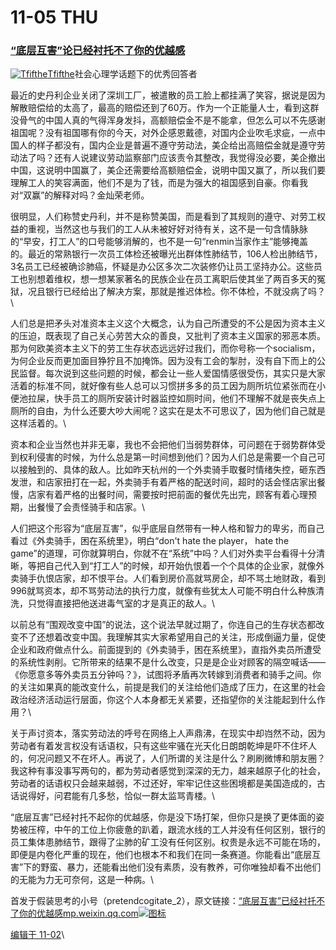 # 11-05 THU

### [“底层互害”论已经衬托不了你的优越感](https://zhuanlan.zhihu.com/p/271323467)

[![Tfifthe](https://pic1.zhimg.com/50/1214089f6defbc44321d1ebf7eb0e01b\_s.jpg?source=4e949a73)](https://www.zhihu.com/people/Tfifthe)[Tfifthe](https://www.zhihu.com/people/Tfifthe)[​](https://www.zhihu.com/topic/20054793)社会心理学话题下的优秀回答者

最近的史丹利企业关闭了深圳工厂，被遣散的员工脸上都挂满了笑容，据说是因为解散赔偿给的太高了，最高的赔偿还到了60万。作为一个正能量人士，看到这群没骨气的中国人真的气得浑身发抖，高额赔偿金不是不能拿，但怎么可以不先感谢祖国呢？没有祖国哪有你的今天，对外企感恩戴德，对国内企业吹毛求疵，一点中国人的样子都没有，国内企业是普遍不遵守劳动法，美企给出高赔偿金就是遵守劳动法了吗？还有人说建议劳动监察部门应该责令其整改，我觉得没必要，美企撤出中国，这说明中国赢了，美企还需要给高额赔偿金，说明中国又赢了，所以我们要理解工人的笑容满面，他们不是为了钱，而是为强大的祖国感到自豪。你看我对“双赢”的解释对吗？金灿荣老师。

很明显，人们称赞史丹利，并不是称赞美国，而是看到了其规则的遵守、对劳工权益的重视，当然这也与我们的工人从未被好好对待有关，这不是一句含情脉脉的“早安，打工人”的口号能够消解的，也不是一句“renmin当家作主”能够掩盖的。最近的常熟银行一次员工体检还被曝光出群体性肺结节，106人检出肺结节，3名员工已经被确诊肺癌，怀疑是办公区多次二次装修仍让员工坚持办公。这些员工也别想着维权，想一想某家著名的民族企业在员工离职后使其坐了两百多天的冤狱，况且银行已经给出了解决方案，那就是推迟体检。你不体检，不就没病了吗？\


人们总是把矛头对准资本主义这个大概念，认为自己所遭受的不公是因为资本主义的压迫，既表现了自己关心劳苦大众的善良，又批判了资本主义国家的邪恶本质。那为何欧美资本主义下的劳工生存状态远远好过我们，而你号称一个socialism，为何企业反而更加面目狰狞且不加掩饰。因为没有工会的掣肘，没有自下而上的公民监督。每次说到这些问题的时候，都会让一些人爱国情感很受伤，其实只是大家活着的标准不同，就好像有些人总可以习惯拼多多的员工因为厕所坑位紧张而在小便池拉屎，快手员工的厕所安装计时器监控如厕时间，他们不理解不就是丧失点上厕所的自由，为什么还要大吵大闹呢？这实在是太不可思议了，因为他们自己就是这样活着的。\


资本和企业当然也并非无辜，我也不会把他们当弱势群体，可问题在于弱势群体受到权利侵害的时候，为什么总是第一时间想到他们？因为人们总是需要一个自己可以接触到的、具体的敌人。比如昨天杭州的一个外卖骑手取餐时情绪失控，砸东西发泄，和店家扭打在一起，外卖骑手有着严格的配送时间，超时的话会怪店家出餐慢，店家有着严格的出餐时间，需要按时把前面的餐优先出完，顾客有着心理预期，出餐慢了会责怪骑手和店家。\


人们把这个形容为“底层互害”，似乎底层自然带有一种人格和智力的卑劣，而自己看过《外卖骑手，困在系统里》，明白“don't hate the player， hate the game”的道理，可你就算明白，你就不在“系统”中吗？人们对外卖平台看得十分清晰，等把自己代入到“打工人”的时候，却开始仇恨着一个个具体的企业家，就像外卖骑手仇恨店家，却不恨平台。人们看到房价高就骂房企，却不骂土地财政，看到996就骂资本，却不骂劳动法的执行力度，就像有些犹太人可能不明白什么种族清洗，只觉得直接把他送进毒气室的才是真正的敌人。\


以前总有“围观改变中国”的说法，这个说法早就过期了，你连自己的生存状态都改变不了还想着改变中国。我理解其实大家希望用自己的关注，形成倒逼力量，促使企业和政府做点什么。前面提到的《外卖骑手，困在系统里》，直指外卖员所遭受的系统性剥削。它所带来的结果不是什么改变，只是是企业对顾客的隔空喊话——《你愿意多等外卖员五分钟吗？》，试图将矛盾再次转嫁到消费者和骑手之间。你的关注如果真的能改变什么，前提是我们的关注给他们造成了压力，在这里的社会政治经济活动运行层面，你这个人本身都无关紧要，还指望你的关注能起到什么作用？\


关于声讨资本，落实劳动法的呼号在网络上人声鼎沸，在现实中却岿然不动，因为劳动者有着发言权没有话语权，只有这些牢骚在光天化日朗朗乾坤是吓不住坏人的，何况问题又不在坏人。再说了，人们所谓的关注是什么？刷刷微博和朋友圈？我这种有事没事写两句的，都为劳动者感觉到深深的无力，越来越原子化的社会，劳动者的话语权只会越来越弱，不过还好，牢牢记住这些困境都是美国造成的，古话说得好，问君能有几多愁，恰似一群太监骂青楼。\


“底层互害”已经衬托不起你的优越感，你是没下场打架，但你只是换了更体面的姿势被压榨，中午的工位上你疲惫的趴着，跟流水线的工人并没有任何区别，银行的员工集体患肺结节，跟得了尘肺的矿工没有任何区别。权贵是永远不可能在场的，即便是内卷化严重的现在，他们也根本不和我们在同一条赛道。你能看出“底层互害”下的野蛮、暴力，还能看出他们没有素质，没有教养，可你唯独却看不出他们的无能为力无可奈何，这是一种病。\


首发于假装思考的小号（pretendcogitate\_2），原文链接：[“底层互害”已经衬托不了你的优越感​mp.weixin.qq.com![图标](https://pic3.zhimg.com/v2-4c51d03f7f57271b8aeedfa5c279b496\_180x120.jpg)](https://link.zhihu.com/?target=https%3A//mp.weixin.qq.com/s/CZl\_oQFIvN3ks\_fwPG9t7g)

[编辑于 11-02](https://zhuanlan.zhihu.com/p/271323467)\
